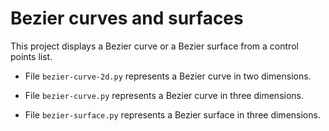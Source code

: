 # Bezier curves and surfaces

This project displays a Bezier curve or a Bezier surface from a control points list.

- File `bezier-curve-2d.py` represents a Bezier curve in two dimensions.

- File `bezier-curve.py` represents a Bezier curve in three dimensions.

- File `bezier-surface.py` represents a Bezier surface in three dimensions.
